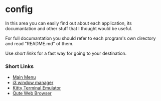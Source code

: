 # config

In this area you can easily find out about each application, its documantation and other stuff that I thought would be useful.

For full documantation you should refer to each program's own directory and read "README.md" of them.

Use *short links* for a fast way for going to your destination.

### Short Links
- [Main Menu](./../../../)
- [i3 window manager](./i3)
- [Kitty Terminal Emulator](./kitty)
- [Qute Web Browser](./qutebrowser)
